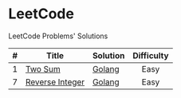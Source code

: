 # LeetCode
LeetCode Problems' Solutions

| # | Title | Solution | Difficulty |
| - | - | - | :-: |
| 1 | [Two Sum](https://leetcode.com/problems/two-sum) | [Golang](solution/two-sum) | Easy |
| 7 | [Reverse Integer](https://leetcode.com/problems/reverse-integer) | [Golang](solution/reverse-integer) | Easy |

